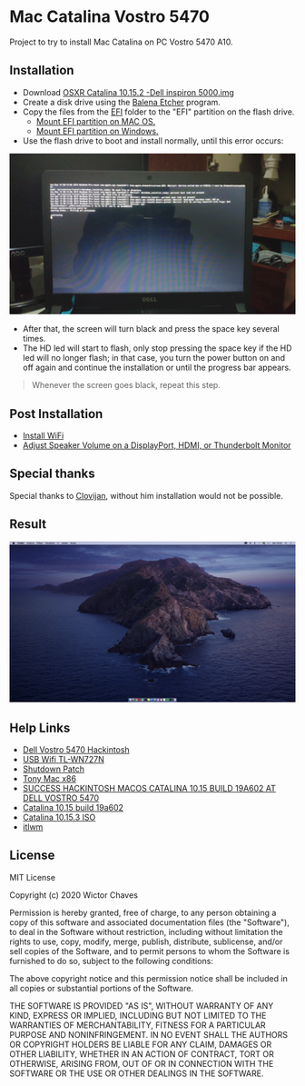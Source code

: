 # Mac Catalina Vostro 5470

Project to try to install Mac Catalina on PC Vostro 5470 A10.
 
## Installation

 - Download [OSXR Catalina 10.15.2 -Dell inspiron 5000.img](https://drive.google.com/file/d/1I5kl-S4vGMquJkCGrjjJytQlLaLyDBOR/view)
 - Create a disk drive using the [Balena Etcher](https://www.balena.io/etcher/) program.
 - Copy the files from the [EFI](/EFI) folder to the "EFI" partition on the flash drive.
     - [Mount EFI partition on MAC OS.](mount-efi-mac.md)
     - [Mount EFI partition on Windows.](mount-efi-windows.md)
 - Use the flash drive to boot and install normally, until this error occurs:
 
![](docs/image/IMG_20200519_001433.jpg)

 - After that, the screen will turn black and press the space key several times.
 - The HD led will start to flash, only stop pressing the space key if the HD led will no longer flash; in that case, you turn the power button on and off again and continue the installation or until the progress bar appears.
 
 > Whenever the screen goes black, repeat this step.
 
## Post Installation

 - [Install WiFi](docs/install_itlwm.md)
 - [Adjust Speaker Volume on a DisplayPort, HDMI, or Thunderbolt Monitor](docs/enable-volume-control-of-external-monitor-speakers.md)
 
## Special thanks
 
Special thanks to [Clovijan](https://github.com/Clovijan), without him installation would not be possible.

## Result

![](docs/image/screenshot.png)
 
## Help Links
 
  - [Dell Vostro 5470 Hackintosh](https://github.com/coisadepro/Vostro-5470-Hackintosh)
  - [USB Wifi TL-WN727N](https://github.com/coisadepro/TL-WN727N-macOS)
  - [Shutdown Patch](https://github.com/coisadepro/5470-shutdown-patch)
  - [Tony Mac x86](https://www.tonymacx86.com/threads/vostro-5470.273654/)
  - [SUCCESS HACKINTOSH MACOS CATALINA 10.15 BUILD 19A602 AT DELL VOSTRO 5470](https://www.installhackintosh.com/installed-hackintosh-system/307-success-hackintosh-macos-catalina-10-15-build-19a602-at-dell-vostro-5470)
  - [Catalina 10.15 build 19a602](https://drive.google.com/drive/folders/1Vsm7wk5BxvKSiDb1W6YBwSVCTh75jlvK)
  - [Catalina 10.15.3 ISO](http://www.mediafire.com/file/470x2ktvxc9bxdx/Catalina_10.15.3_ISO_File_By_intoguide.com.iso/file)
  - [itlwm](https://github.com/zxystd/itlwm)
  
## License
 
MIT License

Copyright (c) 2020 Wictor Chaves

Permission is hereby granted, free of charge, to any person obtaining a copy
of this software and associated documentation files (the "Software"), to deal
in the Software without restriction, including without limitation the rights
to use, copy, modify, merge, publish, distribute, sublicense, and/or sell
copies of the Software, and to permit persons to whom the Software is
furnished to do so, subject to the following conditions:

The above copyright notice and this permission notice shall be included in all
copies or substantial portions of the Software.

THE SOFTWARE IS PROVIDED "AS IS", WITHOUT WARRANTY OF ANY KIND, EXPRESS OR
IMPLIED, INCLUDING BUT NOT LIMITED TO THE WARRANTIES OF MERCHANTABILITY,
FITNESS FOR A PARTICULAR PURPOSE AND NONINFRINGEMENT. IN NO EVENT SHALL THE
AUTHORS OR COPYRIGHT HOLDERS BE LIABLE FOR ANY CLAIM, DAMAGES OR OTHER
LIABILITY, WHETHER IN AN ACTION OF CONTRACT, TORT OR OTHERWISE, ARISING FROM,
OUT OF OR IN CONNECTION WITH THE SOFTWARE OR THE USE OR OTHER DEALINGS IN THE
SOFTWARE.
